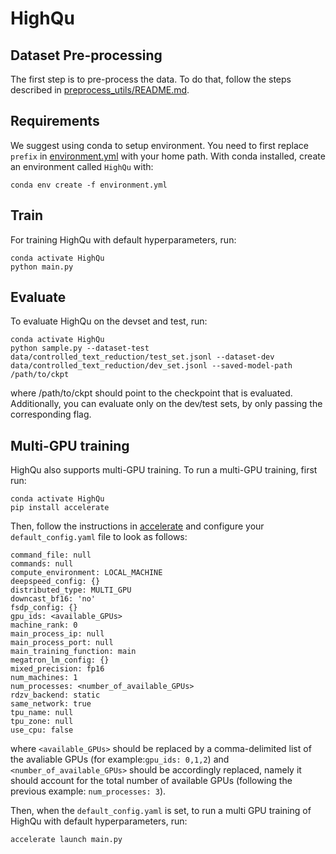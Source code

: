 # HighQu

## Dataset Pre-processing
The first step is to pre-process the data. 
To do that, follow the steps described in [preprocess_utils/README.md](preprocess_utils/README.md).

## Requirements
We suggest using conda to setup environment. You need to first replace ``prefix`` in [environment.yml](environment.yml) with your home path. With conda installed, create an environment called `HighQu` with:
```
conda env create -f environment.yml
```

## Train

For training HighQu with default hyperparameters, run:
```
conda activate HighQu
python main.py
```

## Evaluate

To evaluate HighQu on the devset and test, run:
```
conda activate HighQu
python sample.py --dataset-test data/controlled_text_reduction/test_set.jsonl --dataset-dev  data/controlled_text_reduction/dev_set.jsonl --saved-model-path /path/to/ckpt
```
where /path/to/ckpt should point to the checkpoint that is evaluated. Additionally, you can evaluate only on the dev/test sets, by only passing the corresponding flag.

## Multi-GPU training
HighQu also supports multi-GPU training.
To run a multi-GPU training, first run:
```
conda activate HighQu
pip install accelerate
```
Then, follow the instructions in [accelerate](https://github.com/huggingface/accelerate) and configure your `default_config.yaml` file to look as follows:
```
command_file: null
commands: null
compute_environment: LOCAL_MACHINE
deepspeed_config: {}
distributed_type: MULTI_GPU
downcast_bf16: 'no'
fsdp_config: {}
gpu_ids: <available_GPUs>
machine_rank: 0
main_process_ip: null
main_process_port: null
main_training_function: main
megatron_lm_config: {}
mixed_precision: fp16
num_machines: 1
num_processes: <number_of_available_GPUs>
rdzv_backend: static
same_network: true
tpu_name: null
tpu_zone: null
use_cpu: false
```
where `<available_GPUs>` should be replaced by a comma-delimited list of the avaliable GPUs (for example:`gpu_ids: 0,1,2`) and `<number_of_available_GPUs>` should be accordingly replaced, namely it should account for the total number of available GPUs (following the previous example: `num_processes: 3`).

Then, when the `default_config.yaml` is set, to run a multi GPU training of HighQu with default hyperparameters, run: 
```
accelerate launch main.py
```